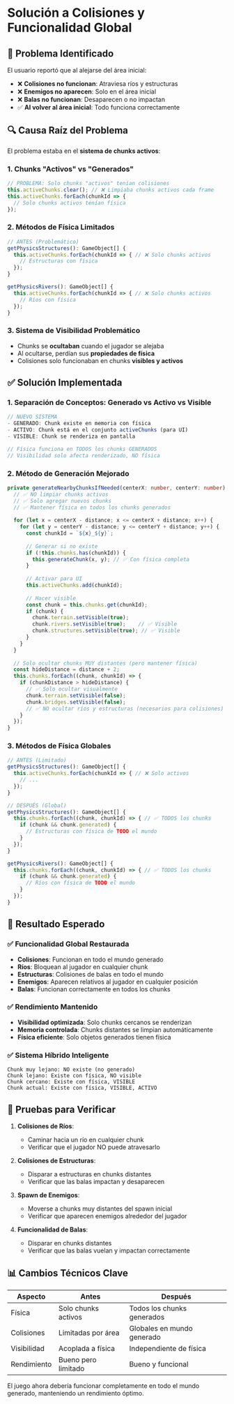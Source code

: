 # Solución a Colisiones y Funcionalidad Global

## 🚨 Problema Identificado

El usuario reportó que al alejarse del área inicial:
- ❌ **Colisiones no funcionan**: Atraviesa ríos y estructuras
- ❌ **Enemigos no aparecen**: Solo en el área inicial
- ❌ **Balas no funcionan**: Desaparecen o no impactan
- ✅ **Al volver al área inicial**: Todo funciona correctamente

## 🔍 Causa Raíz del Problema

El problema estaba en el **sistema de chunks activos**:

### 1. Chunks "Activos" vs "Generados"
```typescript
// PROBLEMA: Solo chunks "activos" tenían colisiones
this.activeChunks.clear(); // ❌ Limpiaba chunks activos cada frame
this.activeChunks.forEach(chunkId => {
  // Solo chunks activos tenían física
});
```

### 2. Métodos de Física Limitados
```typescript
// ANTES (Problemático)
getPhysicsStructures(): GameObject[] {
  this.activeChunks.forEach(chunkId => { // ❌ Solo chunks activos
    // Estructuras con física
  });
}

getPhysicsRivers(): GameObject[] {
  this.activeChunks.forEach(chunkId => { // ❌ Solo chunks activos
    // Ríos con física
  });
}
```

### 3. Sistema de Visibilidad Problemático
- Chunks se **ocultaban** cuando el jugador se alejaba
- Al ocultarse, perdían sus **propiedades de física**
- Colisiones solo funcionaban en chunks **visibles y activos**

## ✅ Solución Implementada

### 1. Separación de Conceptos: Generado vs Activo vs Visible

```typescript
// NUEVO SISTEMA
- GENERADO: Chunk existe en memoria con física
- ACTIVO: Chunk está en el conjunto activeChunks (para UI)
- VISIBLE: Chunk se renderiza en pantalla

// Física funciona en TODOS los chunks GENERADOS
// Visibilidad solo afecta renderizado, NO física
```

### 2. Método de Generación Mejorado

```typescript
private generateNearbyChunksIfNeeded(centerX: number, centerY: number): void {
  // ✅ NO limpiar chunks activos
  // ✅ Solo agregar nuevos chunks
  // ✅ Mantener física en todos los chunks generados
  
  for (let x = centerX - distance; x <= centerX + distance; x++) {
    for (let y = centerY - distance; y <= centerY + distance; y++) {
      const chunkId = `${x}_${y}`;
      
      // Generar si no existe
      if (!this.chunks.has(chunkId)) {
        this.generateChunk(x, y); // ✅ Con física completa
      }
      
      // Activar para UI
      this.activeChunks.add(chunkId);
      
      // Hacer visible
      const chunk = this.chunks.get(chunkId);
      if (chunk) {
        chunk.terrain.setVisible(true);
        chunk.rivers.setVisible(true);    // ✅ Visible
        chunk.structures.setVisible(true); // ✅ Visible
      }
    }
  }
  
  // Solo ocultar chunks MUY distantes (pero mantener física)
  const hideDistance = distance + 2;
  this.chunks.forEach((chunk, chunkId) => {
    if (chunkDistance > hideDistance) {
      // ✅ Solo ocultar visualmente
      chunk.terrain.setVisible(false);
      chunk.bridges.setVisible(false);
      // ✅ NO ocultar ríos y estructuras (necesarios para colisiones)
    }
  });
}
```

### 3. Métodos de Física Globales

```typescript
// ANTES (Limitado)
getPhysicsStructures(): GameObject[] {
  this.activeChunks.forEach(chunkId => { // ❌ Solo activos
    // ...
  });
}

// DESPUÉS (Global)
getPhysicsStructures(): GameObject[] {
  this.chunks.forEach((chunk, chunkId) => { // ✅ TODOS los chunks
    if (chunk && chunk.generated) {
      // Estructuras con física de TODO el mundo
    }
  });
}

getPhysicsRivers(): GameObject[] {
  this.chunks.forEach((chunk, chunkId) => { // ✅ TODOS los chunks
    if (chunk && chunk.generated) {
      // Ríos con física de TODO el mundo
    }
  });
}
```

## 🎯 Resultado Esperado

### ✅ Funcionalidad Global Restaurada
- **Colisiones**: Funcionan en todo el mundo generado
- **Ríos**: Bloquean al jugador en cualquier chunk
- **Estructuras**: Colisiones de balas en todo el mundo
- **Enemigos**: Aparecen relativos al jugador en cualquier posición
- **Balas**: Funcionan correctamente en todos los chunks

### ✅ Rendimiento Mantenido
- **Visibilidad optimizada**: Solo chunks cercanos se renderizan
- **Memoria controlada**: Chunks distantes se limpian automáticamente
- **Física eficiente**: Solo objetos generados tienen física

### ✅ Sistema Híbrido Inteligente
```
Chunk muy lejano: NO existe (no generado)
Chunk lejano: Existe con física, NO visible
Chunk cercano: Existe con física, VISIBLE
Chunk actual: Existe con física, VISIBLE, ACTIVO
```

## 🧪 Pruebas para Verificar

1. **Colisiones de Ríos**:
   - Caminar hacia un río en cualquier chunk
   - Verificar que el jugador NO puede atravesarlo

2. **Colisiones de Estructuras**:
   - Disparar a estructuras en chunks distantes
   - Verificar que las balas impactan y desaparecen

3. **Spawn de Enemigos**:
   - Moverse a chunks muy distantes del spawn inicial
   - Verificar que aparecen enemigos alrededor del jugador

4. **Funcionalidad de Balas**:
   - Disparar en chunks distantes
   - Verificar que las balas vuelan y impactan correctamente

## 📊 Cambios Técnicos Clave

| Aspecto | Antes | Después |
|---------|-------|---------|
| Física | Solo chunks activos | Todos los chunks generados |
| Colisiones | Limitadas por área | Globales en mundo generado |
| Visibilidad | Acoplada a física | Independiente de física |
| Rendimiento | Bueno pero limitado | Bueno y funcional |

El juego ahora debería funcionar completamente en todo el mundo generado, manteniendo un rendimiento óptimo.